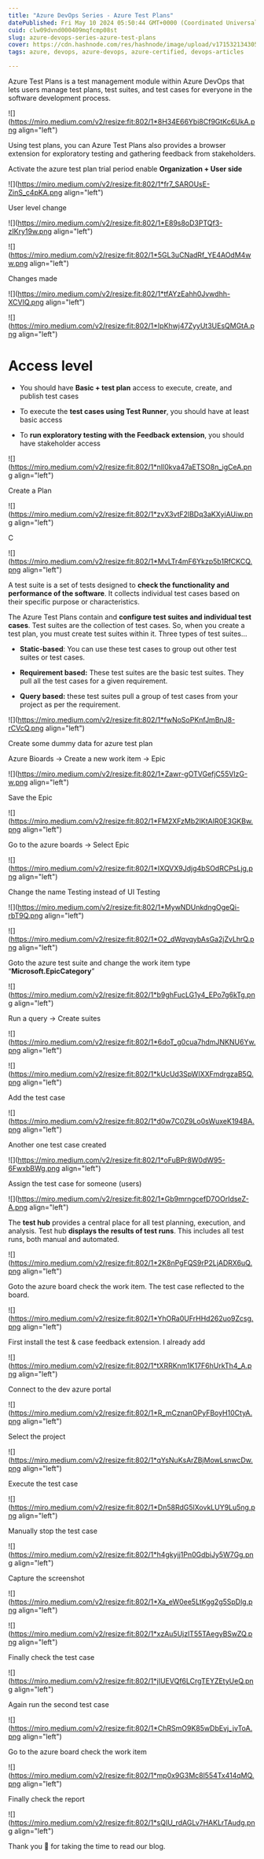 ```yaml
---
title: "Azure DevOps Series - Azure Test Plans"
datePublished: Fri May 10 2024 05:50:44 GMT+0000 (Coordinated Universal Time)
cuid: clw09dvnd000409mqfcmp08st
slug: azure-devops-series-azure-test-plans
cover: https://cdn.hashnode.com/res/hashnode/image/upload/v1715321343052/42928bfb-c803-4312-9c49-0ec65c1a3068.png
tags: azure, devops, azure-devops, azure-certified, devops-articles

---
```



Azure Test Plans is a test management module within Azure DevOps that lets users manage test plans, test suites, and test cases for everyone in the software development process.

![](https://miro.medium.com/v2/resize:fit:802/1*8H34E66Ybi8Cf9GtKc6UkA.png align="left")

Using test plans, you can Azure Test Plans also provides a browser extension for exploratory testing and gathering feedback from stakeholders.

Activate the azure test plan trial period enable **Organization + User side**

![](https://miro.medium.com/v2/resize:fit:802/1*fr7_SAROUsE-ZinS_c4pKA.png align="left")

User level change

![](https://miro.medium.com/v2/resize:fit:802/1*E89s8oD3PTQf3-zIKry19w.png align="left")

![](https://miro.medium.com/v2/resize:fit:802/1*5GL3uCNadRf_YE4AOdM4ww.png align="left")

Changes made

![](https://miro.medium.com/v2/resize:fit:802/1*tfAYzEahh0Jvwdhh-XCVIQ.png align="left")

![](https://miro.medium.com/v2/resize:fit:802/1*IpKhwj47ZyyUt3UEsQMGtA.png align="left")

# **Access level**

* You should have **Basic + test plan** access to execute, create, and publish test cases
    
* To execute the **test cases using Test Runner**, you should have at least basic access
    
* To **run exploratory testing with the Feedback extension**, you should have stakeholder access
    

![](https://miro.medium.com/v2/resize:fit:802/1*nIl0kva47aETSO8n_igCeA.png align="left")

Create a Plan

![](https://miro.medium.com/v2/resize:fit:802/1*zvX3vtF2lBDq3aKXyiAUiw.png align="left")

C

![](https://miro.medium.com/v2/resize:fit:802/1*MvLTr4mF6Ykzp5b1RfCKCQ.png align="left")

A test suite is a set of tests designed to **check the functionality and performance of the software**. It collects individual test cases based on their specific purpose or characteristics.

The Azure Test Plans contain and **configure test suites and individual test cases**. Test suites are the collection of test cases. So, when you create a test plan, you must create test suites within it. Three types of test suites…

* **Static-based**: You can use these test cases to group out other test suites or test cases.
    
* **Requirement based:** These test suites are the basic test suites. They pull all the test cases for a given requirement.
    
* **Query based:** these test suites pull a group of test cases from your project as per the requirement.
    

![](https://miro.medium.com/v2/resize:fit:802/1*fwNoSoPKnfJmBnJ8-rCVcQ.png align="left")

Create some dummy data for azure test plan

Azure Bioards → Create a new work item → Epic

![](https://miro.medium.com/v2/resize:fit:802/1*Zawr-gOTVGefjC55VIzG-w.png align="left")

Save the Epic

![](https://miro.medium.com/v2/resize:fit:802/1*FM2XFzMb2IKtAIR0E3GKBw.png align="left")

Go to the azure boards → Select Epic

![](https://miro.medium.com/v2/resize:fit:802/1*IXQVX9Jdjg4bSOdRCPsLjg.png align="left")

Change the name Testing instead of UI Testing

![](https://miro.medium.com/v2/resize:fit:802/1*MywNDUnkdngOgeQi-rbT9Q.png align="left")

![](https://miro.medium.com/v2/resize:fit:802/1*O2_dWqvqybAsGa2jZvLhrQ.png align="left")

Goto the azure test suite and change the work item type “**Microsoft.EpicCategory**”

![](https://miro.medium.com/v2/resize:fit:802/1*b9ghFucLG1y4_EPo7g6kTg.png align="left")

Run a query → Create suites

![](https://miro.medium.com/v2/resize:fit:802/1*6doT_g0cua7hdmJNKNU6Yw.png align="left")

![](https://miro.medium.com/v2/resize:fit:802/1*kUcUd3SpWIXXFmdrgzaB5Q.png align="left")

Add the test case

![](https://miro.medium.com/v2/resize:fit:802/1*d0w7C0Z9Lo0sWuxeK194BA.png align="left")

Another one test case created

![](https://miro.medium.com/v2/resize:fit:802/1*oFuBPr8W0dW95-6FwxbBWg.png align="left")

Assign the test case for someone (users)

![](https://miro.medium.com/v2/resize:fit:802/1*Gb9mrngcefD7OOrIdseZ-A.png align="left")

The **test hub** provides a central place for all test planning, execution, and analysis. Test hub **displays the results of test runs**. This includes all test runs, both manual and automated.

![](https://miro.medium.com/v2/resize:fit:802/1*2K8nPgFQS9rP2LjADRX6uQ.png align="left")

Goto the azure board check the work item. The test case reflected to the board.

![](https://miro.medium.com/v2/resize:fit:802/1*YhORa0UFrHHd262uo9Zcsg.png align="left")

First install the test & case feedback extension. I already add

![](https://miro.medium.com/v2/resize:fit:802/1*tXRRKnm1K17F6hUrkTh4_A.png align="left")

Connect to the dev azure portal

![](https://miro.medium.com/v2/resize:fit:802/1*R_mCznanOPyFBoyH10CtyA.png align="left")

Select the project

![](https://miro.medium.com/v2/resize:fit:802/1*qYsNuKsArZBjMowLsnwcDw.png align="left")

Execute the test case

![](https://miro.medium.com/v2/resize:fit:802/1*Dn58RdG5lXovkLUY9Lu5ng.png align="left")

Manually stop the test case

![](https://miro.medium.com/v2/resize:fit:802/1*h4gkyjj1Pn0GdbiJy5W7Gg.png align="left")

Capture the screenshot

![](https://miro.medium.com/v2/resize:fit:802/1*Xa_eW0ee5LtKgg2g5SpDlg.png align="left")

![](https://miro.medium.com/v2/resize:fit:802/1*xzAu5UjzlT55TAegyBSwZQ.png align="left")

Finally check the test case

![](https://miro.medium.com/v2/resize:fit:802/1*jIUEVQf6LCrgTEYZEtyUeQ.png align="left")

Again run the second test case

![](https://miro.medium.com/v2/resize:fit:802/1*ChRSmO9K85wDbEvj_jvToA.png align="left")

Go to the azure board check the work item

![](https://miro.medium.com/v2/resize:fit:802/1*mp0x9G3Mc8l554Tx414qMQ.png align="left")

Finally check the report

![](https://miro.medium.com/v2/resize:fit:802/1*sQIU_rdAGLv7HAKLrTAudg.png align="left")

Thank you 🙏 for taking the time to read our blog.
